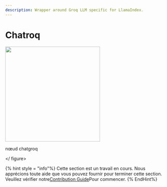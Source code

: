 ```yaml
---
description: Wrapper around Groq LLM specific for LlamaIndex.
---
```


# Chatroq

<gigne> <img src = "../../../. GitBook / Assets / UP-015.png" alt = "" width = "299"> <figcaption> <p> nœud chatgroq </p> </gigcaption> </ figure>

{% hint style = "info"%}
Cette section est un travail en cours. Nous apprécions toute aide que vous pouvez fournir pour terminer cette section. Veuillez vérifier notre[Contribution Guide](broken-reference)Pour commencer.
{% EndHint%}
